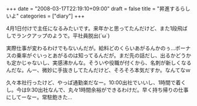 +++
date = "2008-03-17T22:19:10+09:00"
draft = false
title = "昇進するらしいよ"
categories = ["diary"]
+++

4月1日付けで主任になるみたいです。来年かと思ってたんだけど、また1段飛ばしでランクアップのようで。平社員脱出(´ω`)

実際仕事が変わるわけでもないんだが。給料どのくらいあがるんかのぅ…ボーナスの乗率がぐいっとあがるのは知ってるんだが。まだ先の話だし、出るかどうかも定かじゃないし、実感沸かんな。そういや役職が付くから、名刺が新しくなるんだな。んー、微妙に手抜きしてたんだけど、そろそろ本気だすか。なんてなｗ

久々本社行ったけど、やっぱ通勤楽だなー。10:00出社でいいし、1時間で着くし。今は9:30出社なんで、丸々1時間余裕ができるわけだ。早く持ち帰りの仕事にしてーなー。常駐飽きた…
